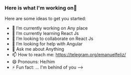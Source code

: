 ### Here is what I'm working on👋


Here are some ideas to get you started:

- 🔭 I’m currently working on Any place
- 🌱 I’m currently learning React Js
- 👯 I’m looking to collaborate on React Js
- 🤔 I’m looking for help with Angular
- 💬 Ask me about Anything
- 📫 How to reach me: https://telegram.org/emanuelfeliz/
- 😄 Pronouns: He/him
- ⚡ Fun fact: ... I'm behind of you
-->
